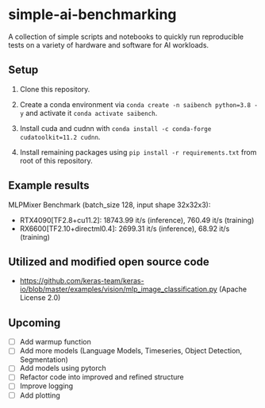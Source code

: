 # simple-ai-benchmarking

A collection of simple scripts and notebooks to quickly run reproducible tests on a variety of hardware and software for AI workloads.

## Setup

1. Clone this repository.

2. Create a conda environment via `conda create -n saibench python=3.8 -y` and activate it `conda activate saibench`.

3. Install cuda and cudnn with `conda install -c conda-forge cudatoolkit=11.2 cudnn`.

4. Install remaining packages using `pip install -r requirements.txt` from root of this repository.

## Example results

MLPMixer Benchmark (batch_size 128, input shape 32x32x3):

- RTX4090[TF2.8+cu11.2]: 18743.99 it/s (inference), 760.49 it/s (training)
- RX6600[TF2.10+directml0.4]: 2699.31 it/s (inference), 68.92 it/s (training)

## Utilized and modified open source code

- https://github.com/keras-team/keras-io/blob/master/examples/vision/mlp_image_classification.py (Apache License 2.0)

## Upcoming

- [ ] Add warmup function
- [ ] Add more models (Language Models, Timeseries, Object Detection, Segmentation)
- [ ] Add models using pytorch
- [ ] Refactor code into improved and refined structure
- [ ] Improve logging
- [ ] Add plotting
